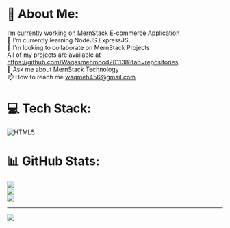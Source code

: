# 💫 About Me:
 I’m currently working on MernStack E-commerce Application<br>🌱 I’m currently learning NodeJS ExpressJS<br>👯 I’m looking to collaborate on MernStack Projects<br>All of my projects are available at https://github.com/Waqasmehmood201138?tab=repositories<br>💬 Ask me about MernStack Technology<br>📫 How to reach me waqmeh456@gmail.com


# 💻 Tech Stack:
![HTML5](https://img.shields.io/badge/html5-%23E34F26.svg?style=for-the-badge&logo=html5&logoColor=white)
# 📊 GitHub Stats:
![](https://github-readme-stats.vercel.app/api?username=bilal4542&theme=shadow_green&hide_border=false&include_all_commits=true&count_private=true)<br/>
![](https://github-readme-streak-stats.herokuapp.com/?user=bilal4542&theme=shadow_green&hide_border=false)<br/>
![](https://github-readme-stats.vercel.app/api/top-langs/?username=bilal4542&theme=shadow_green&hide_border=false&include_all_commits=true&count_private=true&layout=compact)

---
[![](https://visitcount.itsvg.in/api?id=bilal4542&icon=0&color=0)](https://visitcount.itsvg.in)

<!-- Proudly created with GPRM ( https://gprm.itsvg.in ) -->

